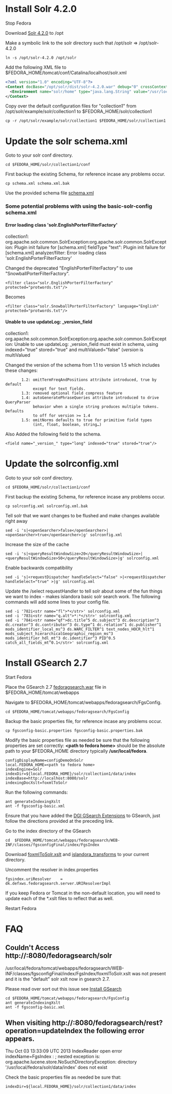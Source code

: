 # Install Solr 4.2.0

Stop Fedora

Download [Solr 4.2.0](http://archive.apache.org/dist/lucene/solr/4.2.0/solr-4.2.0.tgz) to /opt 

Make a symbolic link to the solr directory such that /opt/solr => /opt/solr-4.2.0

```
ln -s /opt/solr-4.2.0 /opt/solr
```

Add the following XML file to $FEDORA_HOME/tomcat/conf/Catalina/localhost/solr.xml

```XML
<?xml version="1.0" encoding="UTF-8"?>
<Context docBase="/opt/solr/dist/solr-4.2.0.war" debug="0" crossContext="true">
  <Environment name="solr/home" type="java.lang.String" value="/usr/local/fedora/solr" override="true"/>
</Context>
```

Copy over the default configuration files for "collection1" from /opt/solr/example/solr/collection1 to $FEDORA_HOME/solr/collection1

```
cp -r /opt/solr/example/solr/collection1 $FEDORA_HOME/solr/collection1
```

# Update the solr schema.xml

Goto to your solr conf directory.

```
cd $FEDORA_HOME/solr/collection1/conf
```

First backup the existing Schema, for reference incase any problems occur.

```
cp schema.xml schema.xml.bak 
```

Use the provided schema file [schema.xml](../blob/modular/conf/schema.xml)

### Some potential problems with using the basic-solr-config schema.xml

#### Error loading class 'solr.EnglishPorterFilterFactory'

collection1: org.apache.solr.common.SolrException:org.apache.solr.common.SolrException: Plugin init failure for [schema.xml] fieldType "text": Plugin init failure for [schema.xml] analyzer/filter: Error loading class 'solr.EnglishPorterFilterFactory'

Changed the deprecated "EnglishPorterFilterFactory" to use "SnowballPorterFilterFactory".

```
<filter class="solr.EnglishPorterFilterFactory" protected="protwords.txt"/>
```

Becomes

```
<filter class="solr.SnowballPorterFilterFactory" language="English" protected="protwords.txt"/>
```

#### Unable to use updateLog: _version_field

collection1: org.apache.solr.common.SolrException:org.apache.solr.common.SolrException: Unable to use updateLog: _version_field must exist in schema, using indexed="true" stored="true" and multiValued="false" (_version_ is multiValued

Changed the version of the schema from 1.1 to version 1.5 which includes these changes:

```
       1.2: omitTermFreqAndPositions attribute introduced, true by default
            except for text fields.
       1.3: removed optional field compress feature
       1.4: autoGeneratePhraseQueries attribute introduced to drive QueryParser
            behavior when a single string produces multiple tokens.  Defaults
            to off for version >= 1.4
       1.5: omitNorms defaults to true for primitive field types
            (int, float, boolean, string…)
```

Also Added the following field to the schema.

```
<field name="_version_" type="long" indexed="true" stored="true"/> 
```

# Update the solrconfig.xml
Goto to your solr conf directory.

```
cd $FEDORA_HOME/solr/collection1/conf
```
First backup the existing Schema, for reference incase any problems occur.

```
cp solrconfig.xml solrconfig.xml.bak 
```
Tell solr that we want changes to be flushed and make changes available right away
```
sed -i 's|<openSearcher>false</openSearcher>|<openSearcher>true</openSearcher>|g' solrconfig.xml
```
Increase the size of the cache
``` 
sed -i 's|<queryResultWindowSize>20</queryResultWindowSize>|<queryResultWindowSize>50</queryResultWindowSize>|g' solrconfig.xml
```
Enable backwards compatibility
```
sed -i 's|<requestDispatcher handleSelect="false" >|<requestDispatcher handleSelect="true" >|g' solrconfig.xml
```
Update the /select requestHandler to tell solr about some of the fun things we want to index - makes islandora basic solr search work. The following commands will add some lines to your config file.
```
sed -i '782i<str name="fl">*</str>' solrconfig.xml
sed -i '783i<str name="q.alt">*:*</str>' solrconfig.xml
sed -i '784i<str name="qf">dc.title^5 dc.subject^3 dc.description^3 dc.creator^3 dc.contributor^3 dc.type^1 dc.relation^1 dc.publisher^1 mods_identifier_local_ms^3 ds.WARC_FILTER^1 text_nodes_HOCR_hlt^1 mods_subject_hierarchicalGeographic_region_ms^3 mods_identifier_hdl_mt^3 dc.identifier^3 PID^0.5 catch_all_fields_mt^0.1</str>' solrconfig.xml
```
# Install GSearch 2.7

Start Fedora

Place the GSearch 2.7 [fedoragsearch.war](http://downloads.sourceforge.net/fedora-commons/fedoragsearch-2.7.zip) file in $FEDORA_HOME/tomcat/webapps

Navigate to $FEDORA_HOME/tomcat/webapps/fedoragsearch/FgsConfig.

```
cd $FEDORA_HOME/tomcat/webapps/fedoragsearch/FgsConfig
```

Backup the basic properties file, for reference incase any problems occur.

```
cp fgsconfig-basic.properties fgsconfig-basic.properties.bak 
```

Modify the basic properties file as needed be sure that the following properties are set correctly:
__&lt;path to fedora home&gt;__ should be the absolute path to your $FEDORA_HOME directory typically __/usr/local/fedora__.

```
configDisplayName=configDemoOnSolr
local.FEDORA_HOME=<path to fedora home> 
indexEngine=Solr
indexDir=${local.FEDORA_HOME}/solr/collection1/data/index
indexBase=http://localhost:8080/solr 
indexingDocXslt=foxmlToSolr    
```

Run the following commands: 

```
ant generateIndexingXslt
ant -f fgsconfig-basic.xml
```

Ensure that you have added the [DGI GSearch Extensions](https://github.com/discoverygarden/dgi_gsearch_extensions) to GSearch, just follow the directions provided at the preceding link.

Go to the index directory of the GSearch

```
cd  $FEDORA_HOME/tomcat/webapps/fedoragsearch/WEB-INF/classes/fgsconfigFinal/index/FgsIndex
```

Download [foxmlToSolr.xslt](../blob/modular/foxmlToSolr.xslt) and [islandora_transforms](../blob/modular/islandora_transforms) to your current directory.

Uncomment the resolver in index.properties

```
fgsindex.uriResolver    = dk.defxws.fedoragsearch.server.URIResolverImpl
```

If you keep Fedora or Tomcat in the non-default location, you will need to update each of the *.xslt files to reflect that as well.

Restart Fedora


# FAQ

## Couldn't Access http://<sitename>:8080/fedoragsearch/solr

/usr/local/fedora/tomcat/webapps/fedoragsearch/WEB-INF/classes/fgsconfigFinal/index/FgsIndex/foxmlToSolr.xslt was not present and it is the "default" solr xslt now in gsearch 2.7.

Please read over sort out this issue see [Install GSearch](#install-gsearch-26)

```
cd $FEDORA_HOME/tomcat/webapps/fedoragsearch/FgsConfig 
ant generateIndexingXslt
ant -f fgsconfig-basic.xml
```

## When visiting http://<sitename>:8080/fedoragsearch/rest?operation=updateIndex the following error appears.

Thu Oct 03 13:33:09 UTC 2013 IndexReader open error indexName=FgsIndex : ; nested exception is: org.apache.lucene.store.NoSuchDirectoryException: directory '/usr/local/fedora/solr/data/index' does not exist


Check the basic properties file as needed be sure that:

```
indexDir=${local.FEDORA_HOME}/solr/collection1/data/index 
```
